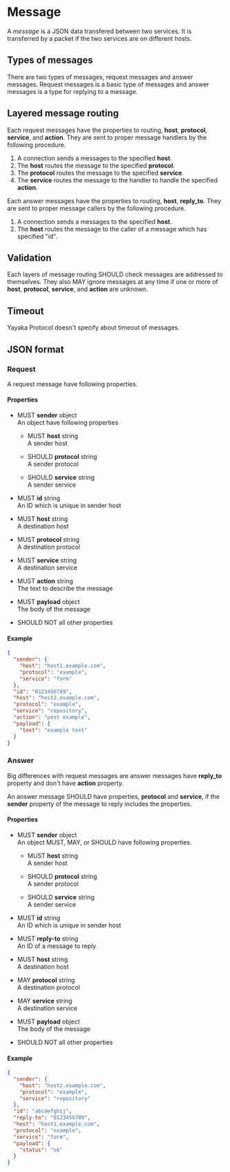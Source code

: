 # Message

A *message* is a JSON data transfered between two services.
It is transferred by a packet if the two services are on different hosts.


## Types of messages

There are two types of messages, request messages and answer messages.
Request messages is a basic type of messages and answer messages is a type for replying to a message.


## Layered message routing

Each request messages have the properties to routing, **host**, **protocol**, **service**, and **action**.
They are sent to proper message handlers by the following procedure.

1. A connection sends a messages to the specified **host**.
2. The **host** routes the message to the specified **protocol**.
3. The **protocol** routes the message to the specified **service**.
4. The **service** routes the message to the handler to handle the specified **action**.

Each answer messages have the properties to routing, **host**, **reply_to**.
They are sent to proper message callers by the following procedure.

1. A connection sends a messages to the specified **host**.
2. The **host** routes the message to the caller of a message which has specified "id".


## Validation

Each layers of message routing SHOULD check messages are addressed to themselves.
They also MAY ignore messages at any time if one or more of **host**, **protocol**, **service**, and **action** are unknown.


## Timeout

Yayaka Protocol doesn't specify about timeout of messages.


## JSON format

### Request

A request message have following properties.

#### Properties

- MUST **sender** object  
  An object have following properties

  - MUST **host** string  
    A sender host

  - SHOULD **protocol** string  
    A sender protocol

  - SHOULD **service** string  
    A sender service

- MUST **id** string  
  An ID which is unique in sender host

- MUST **host** string  
  A destination host

- MUST **protocol** string  
  A destination protocol

- MUST **service** string  
  A destination service

- MUST **action** string  
  The text to describe the message

- MUST **payload** object  
  The body of the message

- SHOULD NOT all other properties

#### Example

```json
{
  "sender": {
    "host": "host1.example.com",
    "protocol": "example",
    "service": "form"
  },
  "id": "0123456789",
  "host": "host2.example.com",
  "protocol": "example",
  "service": "repository",
  "action": "post example",
  "payload": {
    "text": "example text"
  }
}
```

### Answer

Big differences with request messages are answer messages have **reply_to** property and don't have **action** property.

An answer message SHOULD have properties, **protocol** and **service**, if the **sender** property of the message to reply includes the properties.

#### Properties

- MUST **sender** object  
  An object MUST, MAY, or SHOULD have following properties.

  - MUST **host** string  
    A sender host

  - SHOULD **protocol** string  
    A sender protocol

  - SHOULD **service** string  
    A sender service

- MUST **id** string  
  An ID which is unique in sender host

- MUST **reply-to** string  
  An ID of a message to reply

- MUST **host** string  
  A destination host

- MAY **protocol** string  
  A destination protocol

- MAY **service** string  
  A destination service

- MUST **payload** object  
  The body of the message

- SHOULD NOT all other properties

#### Example

```json
{
  "sender": {
    "host": "host2.example.com",
    "protocol": "example",
    "service": "repository"
  },
  "id": "abcdefghij",
  "reply-to": "0123456789",
  "host": "host1.example.com",
  "protocol": "example",
  "service": "form",
  "payload": {
    "status": "ok"
  }
}
```
